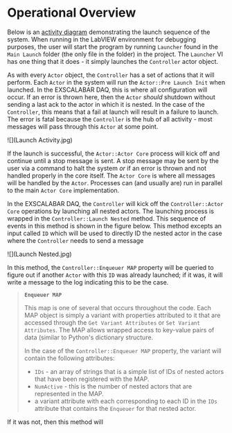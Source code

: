 # Operational Overview
Below is an [activity diagram](https://www.ibm.com/developerworks/rational/library/2802.html) demonstrating the launch sequence of the system.  When running in the LabVIEW environment for debugging purposes, the user will start the program by running ``Launcher`` found in the ``Main Launch`` folder (the only file in the folder) in the project.  The ``Launcher`` VI has one thing that it does - it simply launches the ``Controller`` actor object.

As with every ``Actor`` object, the ``Controller`` has a set of actions that it will perform.  Each ``Actor`` in the system will run the ``Actor::Pre Launch Init`` when launched.  In the EXSCALABAR DAQ, this is where all configuration will occur.  If an error is thrown here, then the ``Actor`` *should* shutdown without sending a last ack to the actor in which it is nested.  In the case of the ``Controller``, this means that a fail at launch will result in a failure to launch.  The error is fatal because the ``Controller`` is the hub of all activity - most messages will pass through this ``Actor`` at some point.

![](Launch Activity.jpg)


If the launch is successful, the ``Actor::Actor Core`` process will kick off and continue until a stop message is sent.  A stop message may be sent by the user via a command to halt the system *or* if an error is thrown and not handled properly in the core itself.  The ``Actor Core`` is where all messages will be handled by the ``Actor``.  Processes can (and usually are) run in parallel to the main ``Actor Core`` implementation.

In the EXSCALABAR DAQ, the ``Controller`` will kick off the ``Controller::Actor Core`` operations by launching all nested actors.  The launching process is wrapped in the ``Controller::Launch Nested`` method.  This sequence of events in this method is shown in the figure below.  This method excepts an input called ``ID`` which will be used to directly ID the nested actor in the case where the ``Controller`` needs to send a message

![](Launch Nested.jpg)

In this method, the ``Controller::Enqueuer MAP`` property will be queried to figure out if another ``Actor`` with this ``ID`` was already launched; if it was, it will write a message to the log indicating this to be the case.  

> **``Enqueuer MAP``**
>
> This map is one of several that occurs throughout the code.  Each MAP object is simply a variant with properties attributed to it that are accessed through the ``Get Variant Attributes`` or ``Set Variant Attributes``.  The MAP allows wrapped access to key-value pairs of data (similar to Python's dictionary structure.
> 
> In the case of the ``Controller::Enqueuer MAP`` property, the variant will contain the following attributes:
> 
> * ``IDs`` - an array of strings that is a simple list of IDs of nested actors that have been registered with the MAP.
> * ``NumActive`` - this is the number of nested actors that are represented in the MAP.
> * a variant attribute with each corresponding to each ID in the ``IDs`` attribute that contains the ``Enqueuer`` for that nested actor.

If it was not, then this method will 
